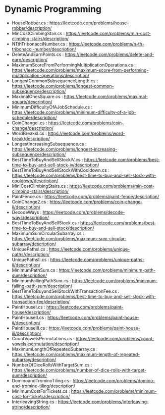 # Dynamic Programming

- HouseRobber.cs : https://leetcode.com/problems/house-robber/description/
- MinCostClimbingStair.cs : https://leetcode.com/problems/min-cost-climbing-stairs/description/
- NTthTribonacciNumber.cs : https://leetcode.com/problems/n-th-tribonacci-number/description/
- DeleteAndEarnPoints.cs : https://leetcode.com/problems/delete-and-earn/description/
- MaximumScoreFromPerformingMultiplicationOperations.cs : https://leetcode.com/problems/maximum-score-from-performing-multiplication-operations/description/
- LongestCommonSubsequenceLength.cs : https://leetcode.com/problems/longest-common-subsequence/description/
- MaximalOnesSquare.cs : https://leetcode.com/problems/maximal-square/description/
- MinimumDifficultyOfAJobSchedule.cs : https://leetcode.com/problems/minimum-difficulty-of-a-job-schedule/description/
- CoinChangeI.cs : https://leetcode.com/problems/coin-change/description/
- WordBreaksI.cs : https://leetcode.com/problems/word-break/description/
- LongestIncreasingSubsequence.cs : https://leetcode.com/problems/longest-increasing-subsequence/description/
- BestTimeToBuyAndSellStockIV.cs : https://leetcode.com/problems/best-time-to-buy-and-sell-stock-iv/description/
- BestTimeToBuyAndSellStockWithCooldown.cs : https://leetcode.com/problems/best-time-to-buy-and-sell-stock-with-cooldown/description/
- MiniCostClimbingStairs.cs : https://leetcode.com/problems/min-cost-climbing-stairs/description/
- PaintFence.cs : https://leetcode.com/problems/paint-fence/description/
- CoinChange2.cs : https://leetcode.com/problems/coin-change-ii/description/
- DecodeWays : https://leetcode.com/problems/decode-ways/description/
- BestTimeToBuyAndSellStock.cs : https://leetcode.com/problems/best-time-to-buy-and-sell-stock/description/
- MaximumSumCircularSubarray.cs : https://leetcode.com/problems/maximum-sum-circular-subarray/description/
- UniquePathsI.cs : https://leetcode.com/problems/unique-paths/description/
- UniquePathsII.cs : https://leetcode.com/problems/unique-paths-ii/description/
- MinimumPathSum.cs : https://leetcode.com/problems/minimum-path-sum/description/
- MinimumFallingPathSum.cs : https://leetcode.com/problems/minimum-falling-path-sum/description/
- BestTimeToBuyandSellStockWithTransactionFee.cs : https://leetcode.com/problems/best-time-to-buy-and-sell-stock-with-transaction-fee/description/
- PaintHouseI.cs : https://leetcode.com/problems/paint-house/description/
- PaintHouseII.cs : https://leetcode.com/problems/paint-house-ii/description/
- PaintHouseIII.cs : https://leetcode.com/problems/paint-house-iii/description/
- CountVowelsPermutations.cs : https://leetcode.com/problems/count-vowels-permutation/description/
- MaximumLengthOfRepeatedSubarray.cs : https://leetcode.com/problems/maximum-length-of-repeated-subarray/description/
- NumberOfDiceRollsWithTargetSum.cs : https://leetcode.com/problems/number-of-dice-rolls-with-target-sum/description/
- DominoandTrominoTiling.cs : https://leetcode.com/problems/domino-and-tromino-tiling/description/
- MinimumCostForTickets.cs : https://leetcode.com/problems/minimum-cost-for-tickets/description/
- InterleavingString.cs : https://leetcode.com/problems/interleaving-string/description/